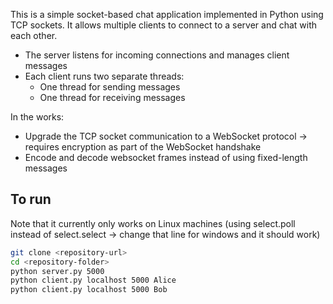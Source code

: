 This is a simple socket-based chat application implemented in Python using TCP sockets. It allows multiple clients to connect to a server and chat with each other.

- The server listens for incoming connections and manages client messages
- Each client runs two separate threads:
  - One thread for sending messages
  - One thread for receiving messages

In the works:
- Upgrade the TCP socket communication to a WebSocket protocol -> requires encryption as part of the WebSocket handshake
- Encode and decode websocket frames instead of using fixed-length messages

## To run 
Note that it currently only works on Linux machines (using select.poll instead of select.select -> change that line for windows and it should work)
```bash
git clone <repository-url>
cd <repository-folder>
python server.py 5000
python client.py localhost 5000 Alice
python client.py localhost 5000 Bob
